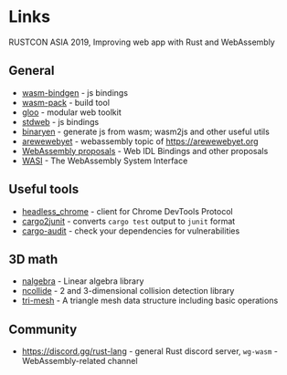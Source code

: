 # Links

RUSTCON ASIA 2019, Improving web app with Rust and WebAssembly

## General

- [wasm-bindgen](https://github.com/rustwasm/wasm-bindgen) - js bindings
- [wasm-pack](https://github.com/rustwasm/wasm-pack) - build tool
- [gloo](https://github.com/rustwasm/gloo) - modular web toolkit
- [stdweb](https://github.com/koute/stdweb) - js bindings
- [binaryen](https://github.com/WebAssembly/binaryen) - generate js from wasm; wasm2js and other useful utils
- [arewewebyet](https://www.arewewebyet.org/topics/webassembly/) - webassembly topic of https://arewewebyet.org
- [WebAssembly proposals](https://github.com/WebAssembly/proposals) - Web IDL Bindings and other proposals
- [WASI](https://wasi.dev/) - The WebAssembly System Interface

## Useful tools

- [headless_chrome](https://crates.io/crates/headless_chrome) - client for Chrome DevTools Protocol
- [cargo2junit](https://crates.io/crates/cargo2junit) - converts `cargo test` output to `junit` format
- [cargo-audit](https://crates.io/crates/cargo-audit) - check your dependencies for vulnerabilities

## 3D math
- [nalgebra](https://crates.io/crates/nalgebra) - Linear algebra library
- [ncollide](https://crates.io/crates/ncollide) - 2 and 3-dimensional collision detection library
- [tri-mesh](https://crates.io/crates/tri-mesh) - A triangle mesh data structure including basic operations

## Community
- https://discord.gg/rust-lang - general Rust discord server, `wg-wasm` - WebAssembly-related channel
